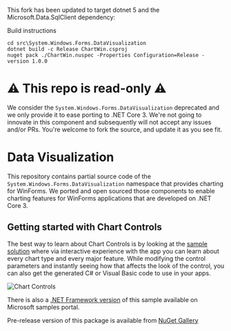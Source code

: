 
This fork has been updated to target dotnet 5 and the Microsoft.Data.SqlClient dependency:

Build instructions
```
cd src\System.Windows.Forms.DataVisualization
dotnet build -c Release ChartWin.csproj
nuget pack ./ChartWin.nuspec -Properties Configuration=Release -version 1.0.0
```


# ⚠️ **This repo is read-only** ⚠️
We consider the `System.Windows.Forms.DataVisualization` deprecated and we only provide it to ease porting to .NET Core 3. We're not going to innovate in this component and subsequently will not accept any issues and/or PRs.
You're welcome to fork the source, and update it as you see fit.


# Data Visualization

This repository contains partial source code of the `System.Windows.Forms.DataVisualization` namespace that provides charting for WinForms. We ported and open sourced those components to enable charting features for WinForms applications that are developed on .NET Core 3.


## Getting started with Chart Controls

The best way to learn about Chart Controls is by looking at the [sample solution](https://github.com/dotnet/winforms-datavisualization/tree/master/sample) where via interactive experience with the app you can learn about every chart type and every major feature. While modifying the control parameters and instantly seeing how that affects the look of the control, you can also get the generated C# or Visual Basic code to use in your apps.

![Chart Controls](sample-screenshot.png)

There is also a [.NET Framework version](https://code.msdn.microsoft.com/Windows-Forms-Samples-26bf2a53) of this sample available on Microsoft samples portal.

Pre-release version of this package is available from [NuGet Gallery](https://www.nuget.org/packages/System.Windows.Forms.DataVisualization)
